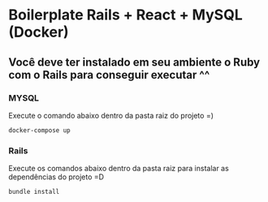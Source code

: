 # Boilerplate Rails + React + MySQL (Docker)
## Você deve ter instalado em seu ambiente o Ruby com o Rails para conseguir executar ^^

### MYSQL
Execute o comando abaixo dentro da pasta raiz do projeto =)

<code>docker-compose up</code>

### Rails
Execute os comandos abaixo dentro da pasta raiz para instalar as dependências do projeto =D

<code>bundle install</code>
